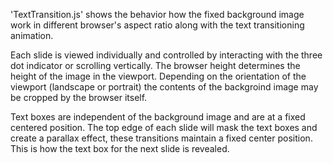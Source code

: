 'TextTransition.js' shows the behavior how the fixed background image work in different browser's aspect ratio along with the text transitioning animation.

Each slide is viewed individually and controlled by interacting with the three dot indicator or scrolling vertically.
The browser height determines the height of the image in the viewport. Depending on the orientation of the viewport (landscape or portrait) the contents of the backgroind image may be cropped by the browser itself.

Text boxes are independent of the background image and are at a fixed centered position. The top edge of each slide will mask the text boxes and create a parallax effect, these transitions maintain a fixed center position. This is how the text box for the next slide is revealed.